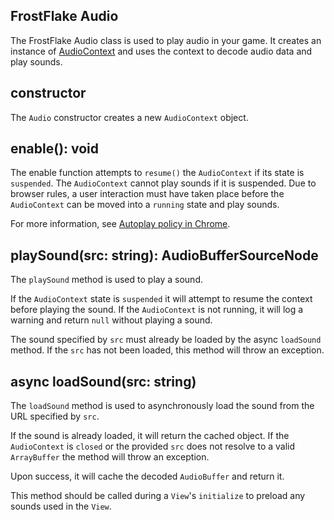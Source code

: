 ## FrostFlake Audio

The FrostFlake Audio class is used to play audio in your game. It creates an instance of [AudioContext](https://developer.mozilla.org/en-US/docs/Web/API/AudioContext) and uses the context to decode audio data and play sounds.

## constructor

The `Audio` constructor creates a new `AudioContext` object.

## enable(): void

The enable function attempts to `resume()` the `AudioContext` if its state is `suspended`. The `AudioContext` cannot play sounds if it is suspended. Due to browser rules, a user interaction must have taken place before the `AudioContext` can be moved into a `running` state and play sounds.

For more information, see [Autoplay policy in Chrome](https://goo.gl/7K7WLu).

## playSound(src: string): AudioBufferSourceNode

The `playSound` method is used to play a sound.

If the `AudioContext` state is `suspended` it will attempt to resume the context before playing the sound. If the `AudioContext` is not running, it will log a warning and return `null` without playing a sound.

The sound specified by `src` must already be loaded by the async `loadSound` method. If the `src` has not been loaded, this method will throw an exception.

## async loadSound(src: string)

The `loadSound` method is used to asynchronously load the sound from the URL specified by `src`.

If the sound is already loaded, it will return the cached object. If the `AudioContext` is `closed` or the provided `src` does not resolve to a valid `ArrayBuffer` the method will throw an exception.

Upon success, it will cache the decoded `AudioBuffer` and return it.

This method should be called during a `View`'s `initialize` to preload any sounds used in the `View`.